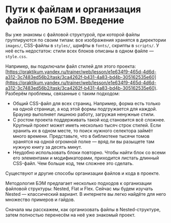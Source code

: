 
# Пути к файлам и организация файлов по БЭМ. Введение

Вы уже знакомы с файловой структурой, при которой файлы группируются по своим типам: все изображения хранятся в директории `images/`, CSS-файлы в `styles/`, шрифты в `fonts/`, скрипты в `scripts/`. У неё есть недостаток: стили всех блоков описаны в одном файле — `style.css`.

Например, вы подключали файл стилей для этого проекта: [https://praktikum.yandex.ru/trainer/web/lesson/e1e634f9-465d-4d6d-a312-3c7483ed56b2/task/3ca4262f-b431-4a83-bd4b-305162535e60](https://praktikum.yandex.ru/trainer/web/lesson/e1e634f9-465d-4d6d-a312-3c7483ed56b2/task/3ca4262f-b431-4a83-bd4b-305162535e60). Разберём проблемы, связанные с таким подходом:

-   Общий CSS-файл для всех страниц. Например, форма есть только на одной странице, а код этой формы подгружается для каждой. Браузер выполняет лишнюю работу, загружая ненужные стили.
-   С ростом проекта поддерживать такой код становится всё сложнее. Крупный проект может иметь несколько тысяч строк стилей. Если хранить их в одном месте, то поиск нужного селектора займёт много времени. Представьте, что в библиотеке тысячи томов хранятся на одной огромной полке — вряд ли вы разыщете там нужную книгу за десять минут.
-   Неудобно использовать блоки повторно. Чтобы найти блок со всеми его элементами и модификаторами, приходится листать длинный CSS-файл. Чем больше код, тем сложнее это сделать.

Существуют и другие способы организации файлов и кода в проекте.

Методология БЭМ предлагает несколько подходов к организации файловой структуры: Nested, Flat и Flex. Сейчас мы будем изучать Nested — классический вариант. В интернете вы легко найдёте для него множество примеров и гайдов.

Сначала мы расскажем, как организовать файлы в Nested-структуре, затем полностью перенесём на неё уже знакомый проект.